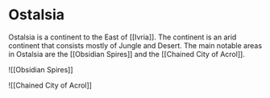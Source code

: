 # Ostalsia

Ostalsia is a continent to the East of [[Ivria]]. The continent is an arid continent that consists mostly of Jungle and Desert. The main notable areas in Ostalsia are the [[Obsidian Spires]] and the [[Chained City of Acrol]].

 ![[Obsidian Spires]]
 
 ![[Chained City of Acrol]]
